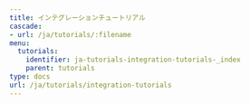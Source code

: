 ```yaml
---
title: インテグレーションチュートリアル
cascade:
- url: /ja/tutorials/:filename
menu:
  tutorials:
    identifier: ja-tutorials-integration-tutorials-_index
    parent: tutorials
type: docs
url: /ja/tutorials/integration-tutorials
---
```


